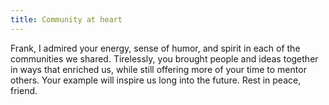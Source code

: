 ```yaml
---
title: Community at heart
---
```


Frank, I admired your energy, sense of humor, and spirit in each of the communities we shared.
Tirelessly, you brought people and ideas together in ways that enriched us, while still offering
more of your time to mentor others. Your example will inspire us long into the future. Rest in peace, friend.
